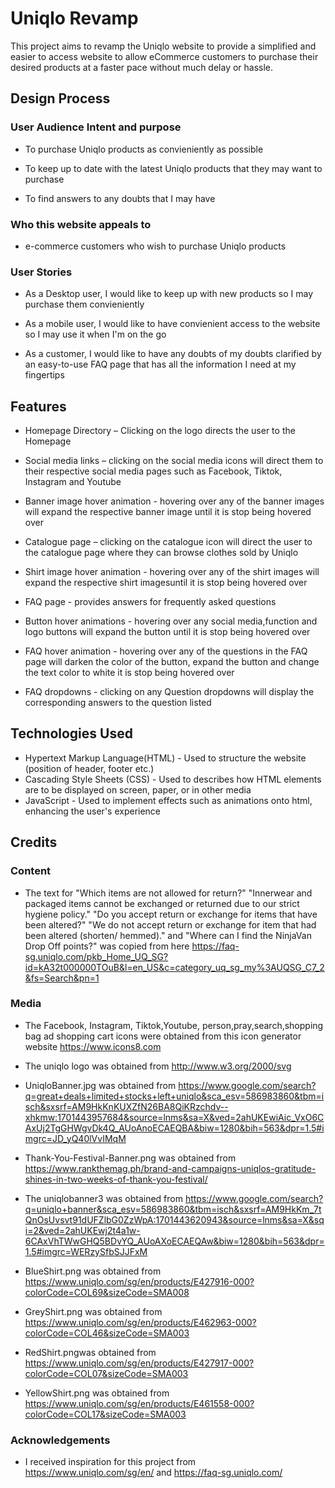 # Uniqlo Revamp

This project aims to revamp the Uniqlo website to provide a simplified and easier to access website to allow eCommerce customers to purchase their desired products at a faster pace without much delay or hassle.
 
## Design Process
### User Audience Intent and purpose

- To purchase Uniqlo products as convieniently as possible

- To keep up to date with the latest Uniqlo products that they may want to purchase

- To find answers to any doubts that I may have

### Who this website appeals to
- e-commerce customers who wish to purchase Uniqlo products

### User Stories
- As a Desktop user, I would like to keep up with new products so I may purchase them convieniently

- As a mobile user, I would like to have convienient access to the website so I may use it when I'm on the go

- As a customer, I would like to have any doubts of my doubts clarified by an easy-to-use FAQ page that has all the information I need at my fingertips


## Features

- Homepage Directory – Clicking on the logo directs the user to the Homepage

- Social media links – clicking on the social media icons will direct them to their respective social media pages such as Facebook, Tiktok, Instagram and Youtube

- Banner image hover animation - hovering over any of the banner images will expand the respective banner image until it is stop being hovered over

- Catalogue page – clicking on the catalogue icon will direct the user to the catalogue page where they can browse clothes sold by Uniqlo

- Shirt image hover animation - hovering over any of the shirt images will expand the respective shirt imagesuntil it is stop being hovered over

- FAQ page - provides answers for frequently asked questions 

- Button hover animations - hovering over any social media,function and logo buttons will expand the button until it is stop being hovered over

- FAQ hover animation - hovering over any of the questions in the FAQ page will darken the color of the button, expand the button and change the text color to white it is stop being hovered over

- FAQ dropdowns - clicking on any Question dropdowns will display the corresponding answers to the question listed


## Technologies Used

- Hypertext Markup Language(HTML) - Used to structure the website (position of header, footer etc.)
- Cascading Style Sheets (CSS) - Used to describes how HTML elements are to be displayed on screen, paper, or in other media
- JavaScript - Used to implement effects such as animations onto html, enhancing the user's experience



## Credits

### Content
- The text for 
"Which items are not allowed for return?"
"Innerwear and packaged items cannot be exchanged or returned due to our strict hygiene policy."
"Do you accept return or exchange for items that have been altered?"
"We do not accept return or exchange for item that had been altered (shorten/ hemmed)." 
and
"Where can I find the NinjaVan Drop Off points?"
was copied from here https://faq-sg.uniqlo.com/pkb_Home_UQ_SG?id=kA32t000000TOuB&l=en_US&c=category_uq_sg_my%3AUQSG_C7_2&fs=Search&pn=1

### Media
- The Facebook, Instagram, Tiktok,Youtube, person,pray,search,shopping bag ad shopping cart icons were obtained from this icon generator website https://www.icons8.com

- The uniqlo logo was obtained from http://www.w3.org/2000/svg

- UniqloBanner.jpg was obtained from https://www.google.com/search?q=great+deals+limited+stocks+left+uniqlo&sca_esv=586983860&tbm=isch&sxsrf=AM9HkKnKUXZfN26BA8QiKRzchdv--xhkmw:1701443957684&source=lnms&sa=X&ved=2ahUKEwiAic_VxO6CAxUj2TgGHWgvDk4Q_AUoAnoECAEQBA&biw=1280&bih=563&dpr=1.5#imgrc=JD_yQ40lVvIMqM

- Thank-You-Festival-Banner.png was obtained from https://www.rankthemag.ph/brand-and-campaigns-uniqlos-gratitude-shines-in-two-weeks-of-thank-you-festival/

- The uniqlobanner3 was obtained from https://www.google.com/search?q=uniqlo+banner&sca_esv=586983860&tbm=isch&sxsrf=AM9HkKm_7tQnOsUvsvt91dUFZlbG0ZzWpA:1701443620943&source=lnms&sa=X&sqi=2&ved=2ahUKEwj2t4a1w-6CAxVhTWwGHQ5BDvYQ_AUoAXoECAEQAw&biw=1280&bih=563&dpr=1.5#imgrc=WERzySfbSJJFxM

- BlueShirt.png was obtained from https://www.uniqlo.com/sg/en/products/E427916-000?colorCode=COL69&sizeCode=SMA008

- GreyShirt.png was obtained from https://www.uniqlo.com/sg/en/products/E462963-000?colorCode=COL46&sizeCode=SMA003

- RedShirt.pngwas obtained from https://www.uniqlo.com/sg/en/products/E427917-000?colorCode=COL07&sizeCode=SMA003

- YellowShirt.png was obtained from
https://www.uniqlo.com/sg/en/products/E461558-000?colorCode=COL17&sizeCode=SMA003

### Acknowledgements
- I received inspiration for this project from https://www.uniqlo.com/sg/en/ and https://faq-sg.uniqlo.com/